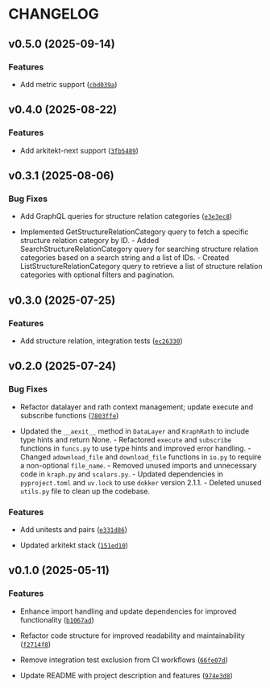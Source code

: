 # CHANGELOG


## v0.5.0 (2025-09-14)

### Features

- Add metric support
  ([`cbd039a`](https://github.com/arkitektio/kraph/commit/cbd039a136d308c0c5401e7319b57a23d278f08f))


## v0.4.0 (2025-08-22)

### Features

- Add arkitekt-next support
  ([`3fb5489`](https://github.com/arkitektio/kraph/commit/3fb5489165c909b52839688f1799feafd06668b0))


## v0.3.1 (2025-08-06)

### Bug Fixes

- Add GraphQL queries for structure relation categories
  ([`e3e3ec8`](https://github.com/arkitektio/kraph/commit/e3e3ec8ef57c554a3d346e309572c685afd6587d))

- Implemented GetStructureRelationCategory query to fetch a specific structure relation category by
  ID. - Added SearchStructureRelationCategory query for searching structure relation categories
  based on a search string and a list of IDs. - Created ListStructureRelationCategory query to
  retrieve a list of structure relation categories with optional filters and pagination.


## v0.3.0 (2025-07-25)

### Features

- Add structure relation, integration tests
  ([`ec26330`](https://github.com/arkitektio/kraph/commit/ec26330182ad868febe304617fb036c46b6d565f))


## v0.2.0 (2025-07-24)

### Bug Fixes

- Refactor datalayer and rath context management; update execute and subscribe functions
  ([`7803ffe`](https://github.com/arkitektio/kraph/commit/7803ffe657b8e8c7253fed6df9df04ca4e671cad))

- Updated the `__aexit__` method in `DataLayer` and `KraphRath` to include type hints and return
  None. - Refactored `execute` and `subscribe` functions in `funcs.py` to use type hints and
  improved error handling. - Changed `adownload_file` and `download_file` functions in `io.py` to
  require a non-optional `file_name`. - Removed unused imports and unnecessary code in `kraph.py`
  and `scalars.py`. - Updated dependencies in `pyproject.toml` and `uv.lock` to use `dokker` version
  2.1.1. - Deleted unused `utils.py` file to clean up the codebase.

### Features

- Add unitests and pairs
  ([`e331d86`](https://github.com/arkitektio/kraph/commit/e331d86068316f47803d85dc07d058035c5fe6ff))

- Updated arkitekt stack
  ([`151ed10`](https://github.com/arkitektio/kraph/commit/151ed10a041b9286536dc2cd7c8ce55e9e3a47e6))


## v0.1.0 (2025-05-11)

### Features

- Enhance import handling and update dependencies for improved functionality
  ([`b1067ad`](https://github.com/arkitektio/kraph/commit/b1067ad6b1f898d6e5ea9dc737a89738817c34c1))

- Refactor code structure for improved readability and maintainability
  ([`f2714f8`](https://github.com/arkitektio/kraph/commit/f2714f81f75520331a42b3bec74c6dca89bc0924))

- Remove integration test exclusion from CI workflows
  ([`66fe07d`](https://github.com/arkitektio/kraph/commit/66fe07d5339c08bc3e8d60508c3a93591daf5309))

- Update README with project description and features
  ([`974e3d8`](https://github.com/arkitektio/kraph/commit/974e3d83048be355b7938f807106b36516f269f0))
